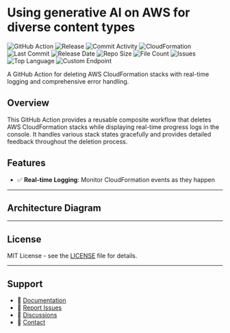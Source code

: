 # Using generative AI on AWS for diverse content types

![GitHub Action](https://img.shields.io/badge/GitHub-Action-blue?logo=github)&nbsp;![Release](https://github.com/subhamay-bhattacharyya/0808-gen-ai-cft/actions/workflows/release.yaml/badge.svg)&nbsp;![Commit Activity](https://img.shields.io/github/commit-activity/t/subhamay-bhattacharyya/0808-gen-ai-cft)&nbsp;![CloudFormation](https://img.shields.io/badge/AWS-CloudFormation-orange?logo=amazonaws)&nbsp;![Last Commit](https://img.shields.io/github/last-commit/subhamay-bhattacharyya/0808-gen-ai-cft)&nbsp;![Release Date](https://img.shields.io/github/release-date/subhamay-bhattacharyya/0808-gen-ai-cft)&nbsp;![Repo Size](https://img.shields.io/github/repo-size/subhamay-bhattacharyya/0808-gen-ai-cft)&nbsp;![File Count](https://img.shields.io/github/directory-file-count/subhamay-bhattacharyya/0808-gen-ai-cft)&nbsp;![Issues](https://img.shields.io/github/issues/subhamay-bhattacharyya/0808-gen-ai-cft)&nbsp;![Top Language](https://img.shields.io/github/languages/top/subhamay-bhattacharyya/0808-gen-ai-cft)&nbsp;![Custom Endpoint](https://img.shields.io/endpoint?url=https://gist.githubusercontent.com/bsubhamay/8a2548c93340a1b7bd75277112667d03/raw/0808-gen-ai-cft.json?)


A GitHub Action for deleting AWS CloudFormation stacks with real-time logging and comprehensive error handling.

## Overview

This GitHub Action provides a reusable composite workflow that deletes AWS CloudFormation stacks while displaying real-time progress logs in the console. It handles various stack states gracefully and provides detailed feedback throughout the deletion process.

## Features

- ✅ **Real-time Logging**: Monitor CloudFormation events as they happen

---

## Architecture Diagram


---

## License

MIT License - see the [LICENSE](LICENSE) file for details.

---

## Support

- 📖 [Documentation](https://github.com/subhamay-bhattacharyya/0808-gen-ai-cft/wiki)
- 🐛 [Report Issues](https://github.com/subhamay-bhattacharyya/0808-gen-ai-cft/issues)
- 💬 [Discussions](https://github.com/subhamay-bhattacharyya/0808-gen-ai-cft/discussions)
- 📧 [Contact](mailto:support@subhamay.aws@gmail.com)